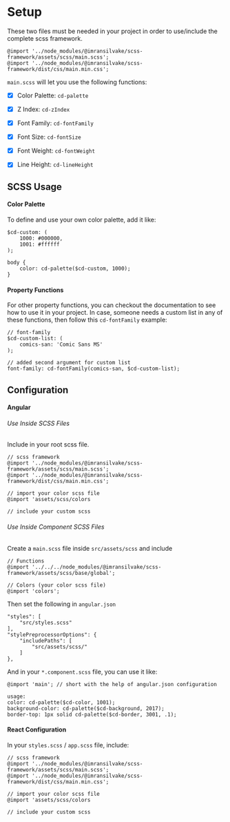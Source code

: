 # Setup
These two files must be needed in your project in order to use/include the complete scss framework.
```
@import '../node_modules/@imransilvake/scss-framework/assets/scss/main.scss';
@import '../node_modules/@imransilvake/scss-framework/dist/css/main.min.css';
```

`main.scss` will let you use the following functions:
- [X] Color Palette: `cd-palette`
- [X] Z Index: `cd-zIndex`
- [X] Font Family: `cd-fontFamily`
- [X] Font Size: `cd-fontSize`
- [X] Font Weight: `cd-fontWeight`
- [X] Line Height: `cd-lineHeight`


## SCSS Usage

#### Color Palette
To define and use your own color palette, add it like:
```
$cd-custom: (
	1000: #000000,
	1001: #ffffff
);

body {
	color: cd-palette($cd-custom, 1000);
}
```

#### Property Functions
For other property functions, you can checkout the documentation to see how to use it in your project. In case, someone needs a custom list in any of these functions, then follow this `cd-fontFamily` example:
```
// font-family
$cd-custom-list: (
	comics-san:	'Comic Sans MS'
);

// added second argument for custom list
font-family: cd-fontFamily(comics-san, $cd-custom-list);
```


## Configuration

#### Angular
###### Use Inside SCSS Files
Include in your root scss file.
```
// scss framework
@import '../node_modules/@imransilvake/scss-framework/assets/scss/main.scss';
@import '../node_modules/@imransilvake/scss-framework/dist/css/main.min.css';

// import your color scss file
@import 'assets/scss/colors

// include your custom scss
```

###### Use Inside Component SCSS Files
Create a `main.scss` file inside `src/assets/scss` and include
```
// Functions
@import '../../../node_modules/@imransilvake/scss-framework/assets/scss/base/global';

// Colors (your color scss file)
@import 'colors';
```

Then set the following in `angular.json`
```
"styles": [
	"src/styles.scss"
],
"stylePreprocessorOptions": {
	"includePaths": [
		"src/assets/scss/"
	]
},
```

And in your `*.component.scss` file, you can use it like: 
```
@import 'main'; // short with the help of angular.json configuration

usage:
color: cd-palette($cd-color, 1001);
background-color: cd-palette($cd-background, 2017);
border-top: 1px solid cd-palette($cd-border, 3001, .1);
```

#### React Configuration
In your `styles.scss` / `app.scss` file, include:
```
// scss framework
@import '../node_modules/@imransilvake/scss-framework/assets/scss/main.scss';
@import '../node_modules/@imransilvake/scss-framework/dist/css/main.min.css';

// import your color scss file
@import 'assets/scss/colors

// include your custom scss
```
